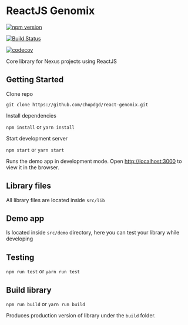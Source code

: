 # ReactJS Genomix

[![npm version](https://badge.fury.io/js/react-genomix.svg)](https://badge.fury.io/js/react-genomix)

[![Build Status](https://travis-ci.org/chopdgd/react-genomix.svg?branch=develop)](https://travis-ci.org/chopdgd/react-genomix)

[![codecov](https://codecov.io/gh/chopdgd/react-genomix/branch/develop/graph/badge.svg)](https://codecov.io/gh/chopdgd/react-genomix)

Core library for Nexus projects using ReactJS

## Getting Started

Clone repo

````
git clone https://github.com/chopdgd/react-genomix.git
````

Install dependencies

`npm install` or `yarn install`

Start development server

`npm start` or `yarn start`

Runs the demo app in development mode.
Open [http://localhost:3000](http://localhost:3000) to view it in the browser.

## Library files

All library files are located inside `src/lib`  

## Demo app

Is located inside `src/demo` directory, here you can test your library while developing

## Testing

`npm run test` or `yarn run test`

## Build library

`npm run build` or `yarn run build`

Produces production version of library under the `build` folder.
